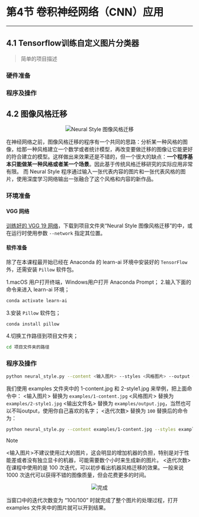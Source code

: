 # 第4节 卷积神经网络（CNN）应用

---

## 4.1 Tensorflow训练自定义图片分类器

>简单的项目描述

### 硬件准备

### 程序及操作

## 4.2 图像风格迁移

<center>

![Neural Style 图像风格迁移](http://psqevyxc3.bkt.clouddn.com/neuralstyle.jpg)
</center>

在神经网络之前，图像风格迁移的程序有一个共同的思路：分析某一种风格的图像，给那一种风格建立一个数学或者统计模型，再改变要做迁移的图像让它能更好的符合建立的模型。这样做出来效果还是不错的，但一个很大的缺点：**一个程序基本只能做某一种风格或者某一个场景**。因此基于传统风格迁移研究的实际应用非常有限。
而 Neural Style 程序通过输入一张代表内容的图片和一张代表风格的图片，使用深度学习网络输出一张融合了这个风格和内容的新作品。

### 环境准备

#### VGG 网络

[训练好的 VGG 19 网络](http://www.vlfeat.org/matconvnet/models/imagenet-vgg-verydeep-19.mat)，下载到项目文件夹“Neural Style 图像风格迁移”的中，或在运行时使用参数 `--network` 指定其位置。

#### 软件准备

除了在本课程最开始已经在 Anaconda 的 learn-ai 环境中安装好的 `TensorFlow` 外，还需安装 `Pillow` 软件包。

1.macOS 用户打开终端，Windows用户打开 Anaconda Prompt；
2.输入下面的命令来进入 learn-ai 环境；

```bash
conda activate learn-ai
```

3.安装 `Pillow` 软件包；

```bash
conda install pillow
```

4.切换工作路径到项目文件夹；

```bash
cd 项目文件夹的路径
```

### 程序及操作

```bash
python neural_style.py --content <输入图片> --styles <风格图片> --output <输出文件名> -- --iterations <迭代次数>
```

我们使用 examples 文件夹中的 1-content.jpg 和 2-style1.jpg 来举例，把上面命令中：
<输入图片> 替换为 `examples/1-content.jpg`
<风格图片> 替换为 `examples/2-style1.jpg`
<输出文件名> 替换为 `examples/output.jpg`，当然也可以不叫output，使用你自己喜欢的名字；
<迭代次数> 替换为 `100`
替换后的命令为：

```bash
python neural_style.py --content examples/1-content.jpg --styles examples/2-style1.jpg --output examples/output.jpg -- --iterations 100
```

> [!NOTE]
> <输入图片>不建议使用过大的图片，这会明显的增加机器的负担，特别是对于性能差或者没有独立显卡的机器，可能需要数个小时来生成新的图片。
> <迭代次数>在课程中使用的是 100 次迭代，可以初步看出机器风格迁移的效果。一般来说 1000 次迭代可以获得不错的图像质量，但会花费更多的时间。

<center>

![完成]( http://psqevyxc3.bkt.clouddn.com/finishProcess.jpg)
</center>

当窗口中的迭代次数变为 “100/100” 时就完成了整个图片的处理过程，打开 examples 文件夹中的图片就可以开到结果。
